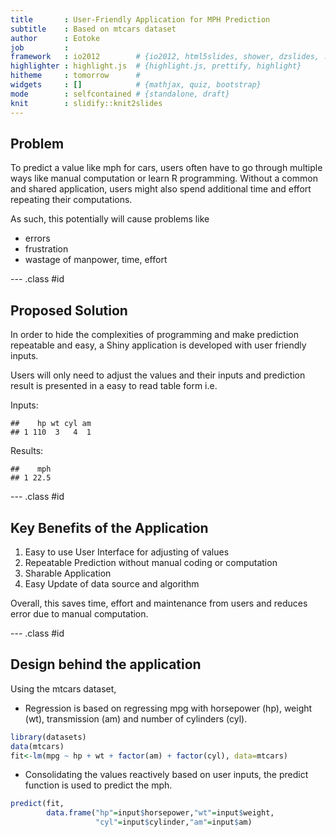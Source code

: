 ```yaml
--- 
title       : User-Friendly Application for MPH Prediction 
subtitle    : Based on mtcars dataset
author      : Eotoke
job         : 
framework   : io2012        # {io2012, html5slides, shower, dzslides, ...}
highlighter : highlight.js  # {highlight.js, prettify, highlight}
hitheme     : tomorrow      # 
widgets     : []            # {mathjax, quiz, bootstrap}
mode        : selfcontained # {standalone, draft}
knit        : slidify::knit2slides
--- 
```


## Problem
 
To predict a value like mph for cars, users often have to go through multiple ways like manual computation or learn R programming. Without a common and shared application, users might also spend additional time and effort repeating their computations.

As such, this potentially will cause problems like 
- errors
- frustration
- wastage of manpower, time, effort

--- .class #id

## Proposed Solution

In order to hide the complexities of programming and make prediction repeatable and easy, a Shiny application is developed with user friendly inputs. 

Users will only need to adjust the values and their inputs and prediction result is presented in a easy to read table form i.e.

Inputs:

```
##    hp wt cyl am
## 1 110  3   4  1
```

Results:

```
##    mph
## 1 22.5
```

--- .class #id

## Key Benefits of the Application

1. Easy to use User Interface for adjusting of values
2. Repeatable Prediction without manual coding or computation
3. Sharable Application
4. Easy Update of data source and algorithm

Overall, this saves time, effort and maintenance from users and reduces error due to manual computation.

--- .class #id

##  Design behind the application

Using the mtcars dataset,

- Regression is based on regressing mpg with horsepower (hp), weight (wt), transmission (am) and number of cylinders (cyl).


```r
library(datasets)
data(mtcars)
fit<-lm(mpg ~ hp + wt + factor(am) + factor(cyl), data=mtcars)
```

- Consolidating the values reactively based on user inputs, the predict function is used to predict the mph.


```r
predict(fit,
        data.frame("hp"=input$horsepower,"wt"=input$weight,
                   "cyl"=input$cylinder,"am"=input$am)
```

